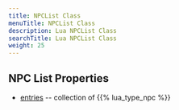 ```yaml
---
title: NPCList Class
menuTitle: NPCList Class
description: Lua NPCList Class
searchTitle: Lua NPCList Class
weight: 25
---
```


## NPC List Properties
- [entries](entries) -- collection of {{% lua_type_npc %}}